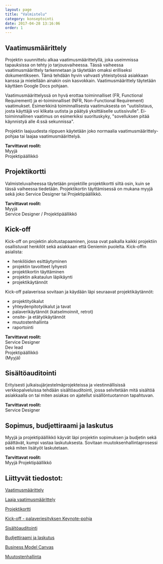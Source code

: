 ```yaml
---
layout: page
title: "Valmistelu"
category: konseptointi
date: 2017-04-28 13:16:06
order: 1
---
```


## Vaatimusmäärittely

Projektin suunnittelu alkaa vaatimusmäärittelyllä, joka useimmissa tapauksissa on tehty jo tarjousvaiheessa. Tässä vaiheessa vaatimusmäärittely tarkennetaan ja täytetään omaksi erilliseksi dokumentikseen. Tämä tehdään hyvin vahvasti yhteistyössä asiakkaan kanssa ja mielellään ainakin osin kasvokkain. Vaatimusmäärittely täytetään käyttäen Google Docs pohjaan. 

Vaatimusmäärittelyssä on hyvä erottaa toiminnalliset (FR, Functional Requirement) ja ei-toiminnalliset (NFR, Non-Functional Requirement) vaatimukset. Esimerkkinä toiminnallisesta vaatimuksesta on "uutislistaus, josta käyttäjä voi klikata uutista ja päätyä yksittäiselle uutissivulle". Ei-toiminnallinen vaatimus on esimerkiksi suorituskyky, "sovelluksen pitää käynnistyä alle 4:ssä sekunnissa".

Projektin laajuudesta riippuen käytetään joko normaalia vaatimusmäärittely-pohjaa tai laajaa vaatimusmäärittelyä.

**Tarvittavat roolit:**  
Myyjä  
Projektipäällikkö  


## Projektikortti

Valmisteluvaiheessa täytetään projektille projektikortti siltä osin, kuin se tässä vaiheessa tiedetään. Projektikortin täyttämisessä on mukana myyjä sekä joko Service Designer tai Projektipäällikkö. 

**Tarvittavat roolit:**  
Myyjä  
Service Designer / Projektipäällikkö

## Kick-off

Kick-off on projektin aloitustapaaminen, jossa ovat paikalla kaikki projektiin osallistuvat henkilöt sekä asiakkaan että Geniemin puolelta. Kick-offin asialista:

- henkilöiden esittäytyminen
- projektin tavoitteet lyhyesti
- projektikortin täyttäminen
- projektin aikataulun läpikäynti
- projektikäytännöt

Kick-off palaverissa sovitaan ja käydään läpi seuraavat projektikäytännöt:
- projektityökalut
- yhteydenpitotyökalut ja tavat
- palaverikäytännöt (katselmoinnit, retrot)
- onsite- ja etätyökäytännöt
- muutostenhallinta
- raportointi

**Tarvittavat roolit:**  
Service Designer  
Dev lead  
Projektipäällikkö  
(Myyjä)

## Sisältöauditointi

Erityisesti julkaisujärjestelmäprojekteissa ja viestinnällisissä verkkopalveluissa tehdään sisältöauditointi, jossa selvitetään mitä sisältöä asiakkaalla on tai miten asiakas on ajatellut sisällöntuotannon tapahtuvan. 

**Tarvittavat roolit:**  
Service Designer

## Sopimus, budjettiraami ja laskutus

Myyjä ja projektipäällikkö käyvät läpi projektin sopimuksen ja budjetin sekä päättävät, kumpi vastaa laskutuksesta. Sovitaan muutoksenhallintaprosessi sekä miten lisätyöt laskutetaan.

**Tarvittavat roolit:**  
Myyjä 
Projektipäällikkö

## Liittyvät tiedostot:

[Vaatimusmäärittely](https://drive.google.com/open?id=1aUEZr80AkhvVQJTsEQTMVYfq_3h44IaDOnTAbA3id8I)

[Laaja vaatimusmäärittely](https://drive.google.com/open?id=1dJZqP0R6k4Vg09scmHYFzJCpkWWEj4CXCOlj9uXaAv0)

[Projektikortti](https://drive.google.com/open?id=1faGR-7ES1gVkKjDtOYPcp9jDYU2rgvvLiuEbfGrzOFg)

[Kick-off - palaveriesityksen Keynote-pohja](https://drive.google.com/open?id=0B_OZw4sEmTtzWkFpNWVKSU1OMUk)

[Sisältöauditointi](https://drive.google.com/open?id=1wkuI4KjYpkAss3Qh-tms49tHPcklsl-THTjHWZ9i_9I)

[Budjettiraami ja laskutus](https://drive.google.com/open?id=12WEg3fSyhLp1jBrKvHTUctboPESgCjLfneZyWQ8XsXo)

[Business Model Canvas](https://drive.google.com/open?id=1BlChAEy0uFQlwo4OdorT6pz9GDktNcp9-L8P3quIG5A)

[Muutostenhallinta](https://drive.google.com/open?id=1_piMjSLH5GtMKjFLguLR_cY2gmI4q4SIRwkl7Ec8vMI)

